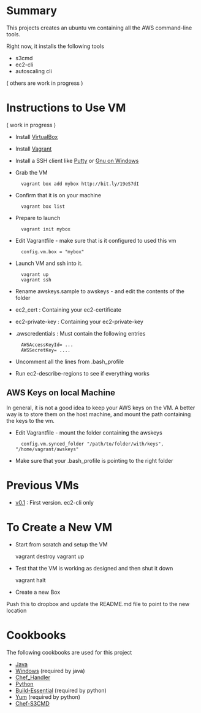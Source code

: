 
Summary
=======

This projects creates an ubuntu vm containing all the AWS command-line tools. 

Right now, it installs the following tools

* s3cmd
* ec2-cli
* autoscaling cli 

( others are work in progress )


Instructions to Use VM
======================

( work in progress )

* Install [VirtualBox](http://www.virtualbox.org)
* Install [Vagrant](http://www.vagrantup.com)
* Install a SSH client like [Putty](http://www.putty.org) or [Gnu on Windows](https://github.com/bmatzelle/gow/downloads)
* Grab the VM

		vagrant box add mybox http://bit.ly/19eS7dI

* Confirm that it is on your machine

		vagrant box list

* Prepare to launch 
       
		vagrant init mybox

* Edit Vagrantfile - make sure that is it configured to used this vm 

      	config.vm.box = "mybox"

* Launch VM and ssh into it. 

		vagrant up
		vagrant ssh

* Rename awskeys.sample to awskeys - and edit the contents of the folder
* ec2_cert : Containing your ec2-certificate
* ec2-private-key : Containing your ec2-private-key
* .awscredentials : Must contain the following entries

		AWSAccessKeyId= ...
		AWSSecretKey= ....

* Uncomment all the lines from .bash_profile
* Run ec2-describe-regions to see if everything works

AWS Keys on local Machine
--------------------------

In general, it is not a good idea to keep your AWS keys on the VM. A better way is to store them
on the host machine, and mount the path containing the keys to the vm.

* Edit Vagrantfile - mount the folder containing the awskeys

		config.vm.synced_folder "/path/to/folder/with/keys", "/home/vagrant/awskeys"

* Make sure that your .bash_profile is pointing to the right folder

Previous VMs
============

* [v0.1](https://dl.dropboxusercontent.com/u/3469227/workstation-20130616.box) : First version. ec2-cli only


To Create a New VM
==================

* Start from scratch and setup the VM

	vagrant destroy
	vagrant up

* Test that the VM is working as designed and then shut it down

	vagrant halt

* Create a new Box


Push this to dropbox and update the README.md file to point to the new location


Cookbooks
=========

The following cookbooks are used for this project

* [Java](http://community.opscode.com/cookbooks/java)
* [Windows](http://community.opscode.com/cookbooks/windows) (required by java)
* [Chef_Handler](http://community.opscode.com/cookbooks/chef_handler)
* [Python](http://github.com/opscode-cookbooks/python)
* [Build-Essential](http://community.opscode.com/cookbooks/build-essential) (required by python)
* [Yum](http://github.com/opscode-cookbooks/yum) (required by python)
* [Chef-S3CMD](http://community.opscode.com/cookbooks/s3cmd-master)